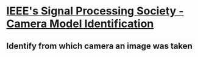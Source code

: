 # [IEEE's Signal Processing Society - Camera Model Identification](https://www.kaggle.com/c/sp-society-camera-model-identification)

## Identify from which camera an image was taken

